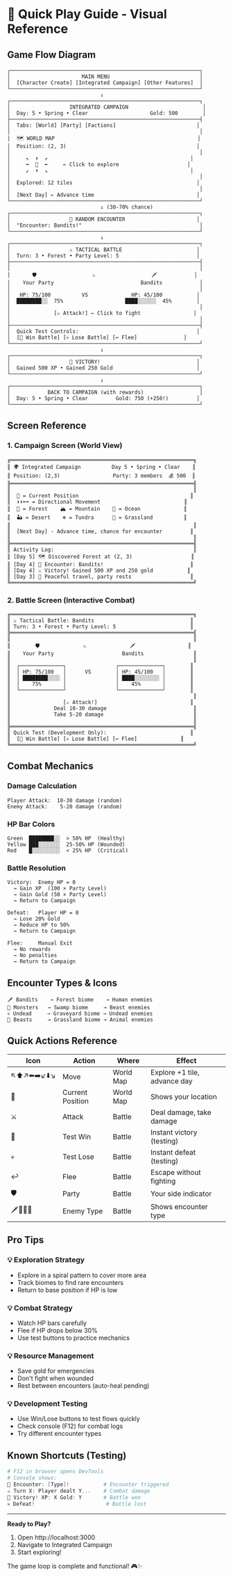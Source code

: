 # 🎯 Quick Play Guide - Visual Reference

## Game Flow Diagram

```
┌─────────────────────────────────────────────────────────────┐
│                       MAIN MENU                             │
│  [Character Create] [Integrated Campaign] [Other Features]  │
└─────────────────────────────────────────────────────────────┘
                              ↓
┌─────────────────────────────────────────────────────────────┐
│                   INTEGRATED CAMPAIGN                        │
│  Day: 5 • Spring • Clear                    Gold: 500        │
├─────────────────────────────────────────────────────────────┤
│  Tabs: [World] [Party] [Factions]                          │
│                                                             │
│  🗺️ WORLD MAP                                              │
│  Position: (2, 3)                                          │
│                                                             │
│     ↖️  ⬆️  ↗️                                              │
│     ⬅️  📍  ➡️     ← Click to explore                      │
│     ↙️  ⬇️  ↘️                                              │
│                                                             │
│  Explored: 12 tiles                                        │
│                                                             │
│  [Next Day] ← Advance time                                 │
└─────────────────────────────────────────────────────────────┘
                              ↓ (30-70% chance)
┌─────────────────────────────────────────────────────────────┐
│                   🎲 RANDOM ENCOUNTER                       │
│  "Encounter: Bandits!"                                      │
└─────────────────────────────────────────────────────────────┘
                              ↓
┌─────────────────────────────────────────────────────────────┐
│                   ⚔️ TACTICAL BATTLE                        │
│  Turn: 3 • Forest • Party Level: 5                         │
├─────────────────────────────────────────────────────────────┤
│                                                             │
│       🛡️                  ⚔️                  🗡️            │
│    Your Party                            Bandits            │
│                                                             │
│   HP: 75/100          VS              HP: 45/100           │
│  ████████░░  75%                    ████░░░░░░  45%        │
│                                                             │
│              [⚔️ Attack!] ← Click to fight                 │
│                                                             │
├─────────────────────────────────────────────────────────────┤
│  Quick Test Controls:                                      │
│  [🎊 Win Battle] [💀 Lose Battle] [↩️ Flee]               │
└─────────────────────────────────────────────────────────────┘
                              ↓
┌─────────────────────────────────────────────────────────────┐
│                   🎊 VICTORY!                               │
│  Gained 500 XP • Gained 250 Gold                           │
└─────────────────────────────────────────────────────────────┘
                              ↓
┌─────────────────────────────────────────────────────────────┐
│            BACK TO CAMPAIGN (with rewards)                  │
│  Day: 5 • Spring • Clear         Gold: 750 (+250!)         │
└─────────────────────────────────────────────────────────────┘
```

## Screen Reference

### 1. Campaign Screen (World View)
```
╔═══════════════════════════════════════════════════════════╗
║ 🌍 Integrated Campaign          Day 5 • Spring • Clear    ║
║ Position: (2,3)                 Party: 3 members  💰 500  ║
╠═══════════════════════════════════════════════════════════╣
║                                                           ║
║  📍 = Current Position                                    ║
║  ⬆️⬇️⬅️➡️ = Directional Movement                           ║
║  🌲 = Forest    🏔️ = Mountain    🌊 = Ocean              ║
║  🏜️ = Desert    ❄️ = Tundra      🌿 = Grassland          ║
║                                                           ║
║  [Next Day] - Advance time, chance for encounter         ║
║                                                           ║
╠═══════════════════════════════════════════════════════════╣
║ Activity Log:                                             ║
║ [Day 5] 🗺️ Discovered Forest at (2, 3)                   ║
║ [Day 4] 🎲 Encounter: Bandits!                            ║
║ [Day 4] ⚔️ Victory! Gained 500 XP and 250 gold           ║
║ [Day 3] 🌿 Peaceful travel, party rests                   ║
╚═══════════════════════════════════════════════════════════╝
```

### 2. Battle Screen (Interactive Combat)
```
╔═══════════════════════════════════════════════════════════╗
║ ⚔️ Tactical Battle: Bandits                               ║
║ Turn: 3 • Forest • Party Level: 5                        ║
╠═══════════════════════════════════════════════════════════╣
║                                                           ║
║        🛡️              ⚔️              🗡️                 ║
║    Your Party                      Bandits                ║
║                                                           ║
║  ┌──────────────┐                ┌──────────────┐        ║
║  │ HP: 75/100   │      VS        │ HP: 45/100   │        ║
║  │ ████████░░░░ │                │ ████░░░░░░░░ │        ║
║  │    75%       │                │    45%       │        ║
║  └──────────────┘                └──────────────┘        ║
║                                                           ║
║                 [⚔️ Attack!]                              ║
║              Deal 10-30 damage                            ║
║              Take 5-20 damage                             ║
║                                                           ║
╠═══════════════════════════════════════════════════════════╣
║ Quick Test (Development Only):                           ║
║  [🎊 Win Battle] [💀 Lose Battle] [↩️ Flee]              ║
╚═══════════════════════════════════════════════════════════╝
```

## Combat Mechanics

### Damage Calculation
```
Player Attack:  10-30 damage (random)
Enemy Attack:    5-20 damage (random)
```

### HP Bar Colors
```
Green  ████████░░  > 50% HP  (Healthy)
Yellow ███░░░░░░░  25-50% HP (Wounded)
Red    █░░░░░░░░░  < 25% HP  (Critical)
```

### Battle Resolution
```
Victory:  Enemy HP = 0
  → Gain XP  (100 × Party Level)
  → Gain Gold (50 × Party Level)
  → Return to Campaign

Defeat:   Player HP = 0
  → Lose 20% Gold
  → Reduce HP to 50%
  → Return to Campaign

Flee:     Manual Exit
  → No rewards
  → No penalties
  → Return to Campaign
```

## Encounter Types & Icons

```
🗡️ Bandits    → Forest biome    → Human enemies
👹 Monsters   → Swamp biome     → Beast enemies
💀 Undead     → Graveyard biome → Undead enemies
🐺 Beasts     → Grassland biome → Animal enemies
```

## Quick Actions Reference

| Icon | Action | Where | Effect |
|------|--------|-------|--------|
| ↖️⬆️↗️⬅️➡️↙️⬇️↘️ | Move | World Map | Explore +1 tile, advance day |
| 📍 | Current Position | World Map | Shows your location |
| ⚔️ | Attack | Battle | Deal damage, take damage |
| 🎊 | Test Win | Battle | Instant victory (testing) |
| 💀 | Test Lose | Battle | Instant defeat (testing) |
| ↩️ | Flee | Battle | Escape without fighting |
| 🛡️ | Party | Battle | Your side indicator |
| 🗡️👹💀🐺 | Enemy Type | Battle | Shows encounter type |

## Pro Tips

### 💡 Exploration Strategy
- Explore in a spiral pattern to cover more area
- Track biomes to find rare encounters
- Return to base position if HP is low

### 💡 Combat Strategy
- Watch HP bars carefully
- Flee if HP drops below 30%
- Use test buttons to practice mechanics

### 💡 Resource Management
- Save gold for emergencies
- Don't fight when wounded
- Rest between encounters (auto-heal pending)

### 💡 Development Testing
- Use Win/Lose buttons to test flows quickly
- Check console (F12) for combat logs
- Try different encounter types

## Known Shortcuts (Testing)

```powershell
# F12 in browser opens DevTools
# Console shows:
🎲 Encounter: [Type]!           # Encounter triggered
⚔️ Turn X: Player dealt Y...    # Combat damage
🎊 Victory! XP: X Gold: Y       # Battle won
💀 Defeat!                       # Battle lost
```

---

**Ready to Play?**  
1. Open http://localhost:3000
2. Navigate to Integrated Campaign
3. Start exploring!

The game loop is complete and functional! 🎮✨

